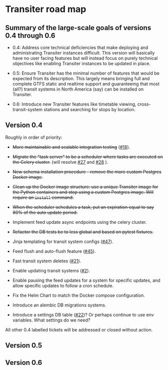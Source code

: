 
# Transiter road map

## Summary of the large-scale goals of versions 0.4 through 0.6

- 0.4: Address core technical deficiencies that make deploying
    and administrating Transiter instances difficult.
    This version will basically have no user facing features
    but will instead focus on purely technical objectives like enabling 
    Transiter instances
    to be updated in place.
    
- 0.5: Ensure Transiter has the minimal number of features
    that would be expected from its description. This largely means
    bringing full and complete GTFS static and realtime support and
    guaranteeing that most (all?) transit systems in North America (say) 
    can be installed on Transiter.

- 0.6: Introduce new Transiter features like timetable viewing,
    cross-transit-system stations and searching for stops by location.

## Version 0.4

Roughly in order of priority:

- ~~More maintainable and scalable integration testing~~
    ([#18](https://github.com/jamespfennell/transiter/issues/18)).


- ~~Migrate the "task server" to be a scheduler where tasks are
    executed on the Celery cluster.~~
    (will resolve
    [#27](https://github.com/jamespfennell/transiter/issues/27) and
    [#28](https://github.com/jamespfennell/transiter/issues/28)
    ).

- ~~New schema installation procedure - remove the more custom Postgres Docker image.~~

- ~~Clean up the Docker image structure: 
    use a unique Transiter image for the Python containers
    and stop using a custom Postgres image.
    Will require an `install` command.~~
    
- ~~When the scheduler schedules a task, put an expiration equal to say 80%
    of the auto update period.~~

- Implement feed update async endpoints using the celery cluster.

- ~~Refactor the DB tests be to less global and based on pytest fixtures.~~

- Jinja templating for transit system configs
    ([#47](https://github.com/jamespfennell/transiter/issues/47)).

- Feed flush and auto-flush feature
    ([#45](https://github.com/jamespfennell/transiter/issues/45)).

- Fast transit system deletes
    ([#21](https://github.com/jamespfennell/transiter/issues/21)).

- Enable updating transit systems
    ([#2](https://github.com/jamespfennell/transiter/issues/2)).
    
- Enable pausing the feed updates for a system for specific updates,
    and allow specific updates to follow a cron schedule.

- Fix the Helm Chart to match the Docker compose configuration.

- Introduce an alembic DB migrations systems.
    
- Introduce a settings DB table
    ([#22](https://github.com/jamespfennell/transiter/issues/22))?
    Or perhaps continue to use env variables. 
    What settings do we need?
   

All other 0.4 labelled tickets will be addressed or closed without action.

## Version 0.5

## Version 0.6